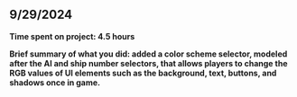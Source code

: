 ## 9/29/2024

**Time spent on project: 4.5 hours** 

**Brief summary of what you did: added a color scheme selector, modeled after the AI and ship number selectors, that allows players to change the RGB values of UI elements such as the background, text, buttons, and shadows once in game.** 